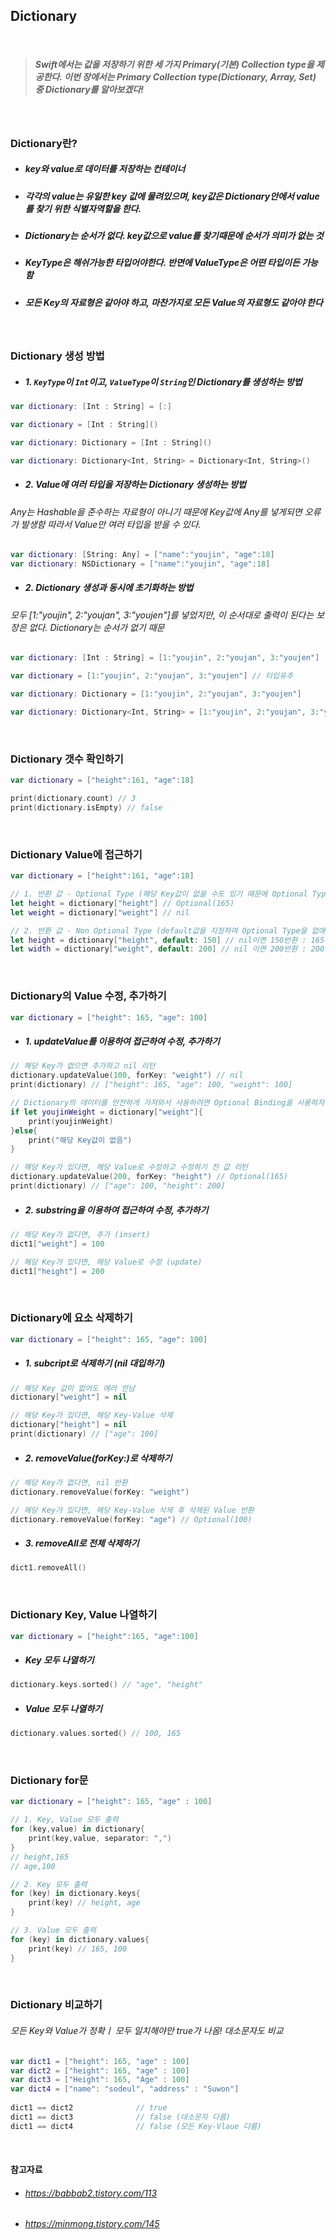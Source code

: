## Dictionary

<br>

> ##### Swift에서는 값을 저장하기 위한 세 가지 Primary(기본) Collection type을 제공한다. 이번 장에서는 Primary Collection type(Dictionary, Array, Set) 중 Dictionary를 알아보겠다!

<br>

### Dictionary란?
- ##### key와 value로 데이터를 저장하는 컨테이너
- ##### 각각의 value는 유일한 key 값에 물려있으며, key값은 Dictionary안에서  value를 찾기 위한 식별자역할을 한다.
- ##### Dictionary는 순서가 없다. key값으로 value를 찾기때문에 순서가 의미가 없는 것
- ##### KeyType은 해쉬가능한 타입어야한다. 반면에 ValueType은 어떤 타입이든 가능함
- ##### 모든 Key의 자료형은 같아야 하고, 마찬가지로 모든 Value의 자료형도 같아야 한다


<br>

### Dictionary 생성 방법
- ##### 1. `KeyType`이 `Int`이고, `ValueType`이 `String`인 Dictionary를 생성하는 방법
```Swift
var dictionary: [Int : String] = [:]

var dictionary = [Int : String]()

var dictionary: Dictionary = [Int : String]()

var dictionary: Dictionary<Int, String> = Dictionary<Int, String>()
```

- ##### 2. Value에 여러 타입을 저장하는 Dictionary 생성하는 방법
###### Any는 Hashable을 준수하는 자료형이 아니기 때문에 Key값에 Any를 넣게되면 오류가 발생함 따라서 Value만 여러 타입을 받을 수 있다.
```Swift
var dictionary: [String: Any] = ["name":"youjin", "age":18]
var dictionary: NSDictionary = ["name":"youjin", "age":18]
```


- ##### 2. Dictionary 생성과 동시에 초기화하는 방법
###### 모두 [1:"youjin", 2:"youjan", 3:"youjen"]를 넣었지만, 이 순서대로 출력이 된다는 보장은 없다. Dictionary는 순서가 없기 때문
```Swift
var dictionary: [Int : String] = [1:"youjin", 2:"youjan", 3:"youjen"]

var dictionary = [1:"youjin", 2:"youjan", 3:"youjen"] // 타입유추

var dictionary: Dictionary = [1:"youjin", 2:"youjan", 3:"youjen"]

var dictionary: Dictionary<Int, String> = [1:"youjin", 2:"youjan", 3:"youjen"]
```

<br>

### Dictionary 갯수 확인하기
```Swift
var dictionary = ["height":161, "age":18]

print(dictionary.count) // 3
print(dictionary.isEmpty) // false
```

<br>

### Dictionary Value에 접근하기
```Swift
var dictionary = ["height":161, "age":18]

// 1. 반환 값 - Optional Type (해당 Key값이 없을 수도 있기 때문에 Optional Type)
let height = dictionary["height"] // Optional(165)
let weight = dictionary["weight"] // nil

// 2. 반환 값 - Non Optional Type (default값을 지정하여 Optional Type을 없애버리기)
let height = dictionary["height", default: 150] // nil이면 150반환 : 165
let width = dictionary["weight", default: 200] // nil 이면 200반환 : 200
```

<br>

### Dictionary의 Value 수정, 추가하기
```Swift
var dictionary = ["height": 165, "age": 100]
```
- ##### 1. updateValue를 이용하여 접근하여 수정, 추가하기
```Swift
// 해당 Key가 없으면 추가하고 nil 리턴
dictionary.updateValue(100, forKey: "weight") // nil
print(dictionary) // ["height": 165, "age": 100, "weight": 100]

// Dictionary의 데이터를 안전하게 가져와서 사용하려면 Optional Binding을 사용하자
if let youjinWeight = dictionary["weight"]{
    print(youjinWeight)
}else{
    print("해당 Key값이 없음")
}

// 해당 Key가 있다면, 해당 Value로 수정하고 수정하기 전 값 리턴
dictionary.updateValue(200, forKey: "height") // Optional(165)
print(dictionary) // ["age": 100, "height": 200]
```
- ##### 2. substring을 이용하여 접근하여 수정, 추가하기
```Swift
// 해당 Key가 없다면, 추가 (insert)
dict1["weight"] = 100    

// 해당 Key가 있다면, 해당 Value로 수정 (update)
dict1["height"] = 200
```

<br>

### Dictionary에 요소 삭제하기
```Swift
var dictionary = ["height": 165, "age": 100]
```

- ##### 1. subcript로 삭제하기 (nil 대입하기)
```Swift
// 해당 Key 값이 없어도 에러 안남
dictionary["weight"] = nil

// 해당 Key가 있다면, 해당 Key-Value 삭제
dictionary["height"] = nil
print(dictionary) // ["age": 100]
```

- ##### 2. removeValue(forKey:)로 삭제하기
```Swift
// 해당 Key가 없다면, nil 반환
dictionary.removeValue(forKey: "weight") 

// 해당 Key가 있다면, 해당 Key-Value 삭제 후 삭제된 Value 반환
dictionary.removeValue(forKey: "age") // Optional(100)
```

- ##### 3. removeAll로 전체 삭제하기
```Swift
dict1.removeAll()
```

<br>

### Dictionary Key, Value 나열하기
```Swift
var dictionary = ["height":165, "age":100]
```

- ##### Key 모두 나열하기
```Swift
dictionary.keys.sorted() // "age", "height"
```

- ##### Value 모두 나열하기
```Swift
dictionary.values.sorted() // 100, 165
```

<br>

### Dictionary for문
```Swift
var dictionary = ["height": 165, "age" : 100]

// 1. Key, Value 모두 출력
for (key,value) in dictionary{
    print(key,value, separator: ",")
}
// height,165
// age,100

// 2. Key 모두 출력
for (key) in dictionary.keys{
    print(key) // height, age
}

// 3. Value 모두 출력
for (key) in dictionary.values{
    print(key) // 165, 100
}
```

<br>

### Dictionary 비교하기
###### 모든 Key와 Value가 정확ㅣ 모두 일치해야만 true가 나옴! 대소문자도 비교
```Swift
var dict1 = ["height": 165, "age" : 100]
var dict2 = ["height": 165, "age" : 100]
var dict3 = ["Height": 165, "Age" : 100]
var dict4 = ["name": "sodeul", "address" : "Suwon"]
 
dict1 == dict2              // true
dict1 == dict3              // false (대소문자 다름)
dict1 == dict4              // false (모든 Key-Vlaue 다름)
```

<br>

#### 참고자료
- ###### https://babbab2.tistory.com/113
- ###### https://minmong.tistory.com/145


